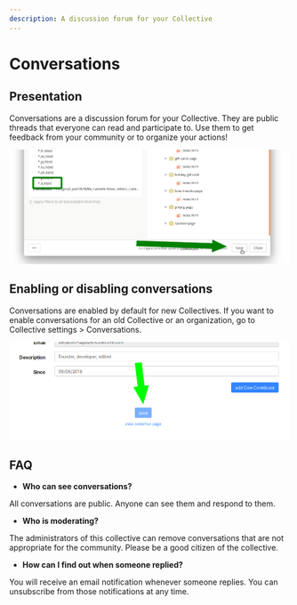 ```yaml
---
description: A discussion forum for your Collective
---
```


# Conversations

## Presentation

Conversations are a discussion forum for your Collective. They are public threads that everyone can read and participate to. Use them to get feedback from your community or to organize your actions!

![](../.gitbook/assets/image%20%2811%29.png)

## Enabling or disabling conversations

Conversations are enabled by default for new Collectives. If you want to enable conversations for an old Collective or an organization, go to Collective settings &gt; Conversations.

![](../.gitbook/assets/image%20%286%29.png)

## FAQ

* **Who can see conversations?** 

All conversations are public. Anyone can see them and respond to them. 

* **Who is moderating?**

The administrators of this collective can remove conversations that are not appropriate for the community. Please be a good citizen of the collective. 

* **How can I find out when someone replied?**

You will receive an email notification whenever someone replies. You can unsubscribe from those notifications at any time.

